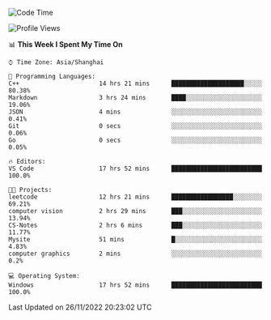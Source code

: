 <!--START_SECTION:waka-->
![Code Time](http://img.shields.io/badge/Code%20Time-384%20hrs%2019%20mins-blue)

![Profile Views](http://img.shields.io/badge/Profile%20Views-4-blue)

📊 **This Week I Spent My Time On** 

```text
⌚︎ Time Zone: Asia/Shanghai

💬 Programming Languages: 
C++                      14 hrs 21 mins      ████████████████████░░░░░   80.38% 
Markdown                 3 hrs 24 mins       ████░░░░░░░░░░░░░░░░░░░░░   19.06% 
JSON                     4 mins              ░░░░░░░░░░░░░░░░░░░░░░░░░   0.41% 
Git                      0 secs              ░░░░░░░░░░░░░░░░░░░░░░░░░   0.06% 
Go                       0 secs              ░░░░░░░░░░░░░░░░░░░░░░░░░   0.05%

🔥 Editors: 
VS Code                  17 hrs 52 mins      █████████████████████████   100.0%

🐱‍💻 Projects: 
leetcode                 12 hrs 21 mins      █████████████████░░░░░░░░   69.21% 
computer vision          2 hrs 29 mins       ███░░░░░░░░░░░░░░░░░░░░░░   13.94% 
CS-Notes                 2 hrs 6 mins        ███░░░░░░░░░░░░░░░░░░░░░░   11.77% 
Mysite                   51 mins             █░░░░░░░░░░░░░░░░░░░░░░░░   4.83% 
computer graphics        2 mins              ░░░░░░░░░░░░░░░░░░░░░░░░░   0.2%

💻 Operating System: 
Windows                  17 hrs 52 mins      █████████████████████████   100.0%

```


 Last Updated on 26/11/2022 20:23:02 UTC
<!--END_SECTION:waka-->